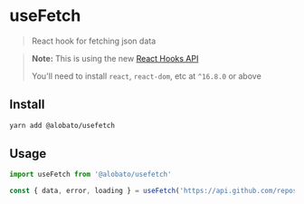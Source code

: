 # useFetch

> React hook for fetching json data

> **Note:** This is using the new [React Hooks API](https://reactjs.org/docs/hooks-intro.html)
>
> You'll need to install `react`, `react-dom`, etc at `^16.8.0` or above

## Install

```sh
yarn add @alobato/usefetch
```

## Usage

```js
import useFetch from '@alobato/usefetch'

const { data, error, loading } = useFetch('https://api.github.com/repos/alobato/usefetch')

```